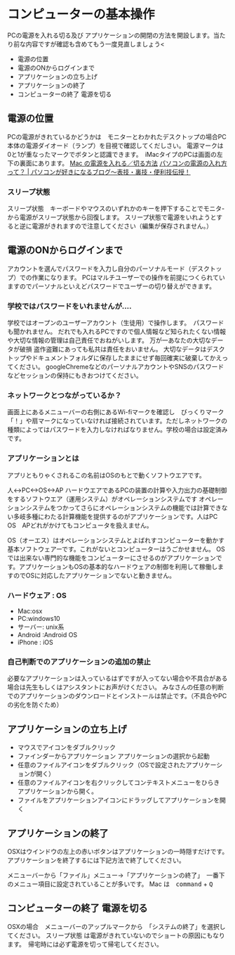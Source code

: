 # コンピューターの基本操作　

PCの電源を入れる切る及び アプリケーションの開閉の方法を開設します。当たり前な内容ですが確認も含めてもう一度見直しましょう<
- 電源の位置
- 電源のONからログインまで
- アプリケーションの立ち上げ
- アプリケーションの終了
- コンピューターの終了 電源を切る

## 電源の位置

PCの電源がきれているかどうかは　モニターとわかれたデスクトップの場合PC本体の電源ダイオード（ランプ）を目視で確認してくだしさい。
電源マークは　0と1が重なったマークでボタンと認識できます。　iMacタイプのPCは画面の左下の裏面にあります。
[Mac の電源を入れる／切る方法](https://support.apple.com/ja-jp/HT201150#turnon)
[パソコンの電源の入れ方って？ | パソコンが好きになるブログ〜表技・裏技・便利技伝授！](https://ameblo.jp/sumitak1329/entry-11270382958.html)

### スリープ状態
スリープ状態　キーボードやマウスのいずれかのキーを押下することでモニタ-から電源がスリープ状態から回復します。
スリープ状態で電源をいれようとすると逆に電源がきれますので注意してください（編集が保存されません。）

## 電源のONからログインまで 
アカウントを選んでパスワードを入力し自分のパーソナルモード（デスクトップ）での作業になります。
PCはマルチユーザーでの操作を前提につくられていますのでパーソナルといえどパスワードでユーザーの切り替えができます。

### 学校ではパスワードをいれませんが....
学校ではオープンのユーザーアカウント（生徒用）で操作します。　パスワードも聞かれません。
だれでも入れるPCですので個人情報など知られたくない情報や大切な情報の管理は自己責任でおねがいします。
万が一あなたの大切なデータが破損 盗作盗難にあっても私共は責任をおいません。
大切なデータはデスクトップやドキュメントフォルダに保存したままにせず毎回確実に破棄してかえってください。
googleChremeなどのパーソナルアカウントやSNSのパスワードなどセッションの保持にもきおつけてください。

### ネットワークとつながっているか？
画面上にあるメニューバーの右側にあるWi-fiマークを確認し　びっくりマーク「！」や扇マークになっていなければ接続されています。ただしネットワークの種類によってはパスワードを入力しなければなりません。学校の場合は設定済みです。

### アプリケーションとは
アプリともりゃくされるこの名前はOSのもとで動くソフトウエアです。


人<->PC<->OS<->AP
ハードウエアであるPCの装置の計算や入力出力の基礎制御をするソフトウエア（運用システム）がオペレーションシステムです
オペレーションシステムをつかってさらにオペレーションシステムの機能では計算できない多岐多種にわたる計算機能を提供するのがアプリケーションです。人はPC　OS　APどれがかけてもコンピュータを扱えません。


OS（オーエス）はオペレーションシステムとよばれすコンピューターを動かす基本ソフトウェアーです。これがないとコンピューターはうごかせません。
OSでは出来ない専門的な機能をコンピューターにさせるのがアプリケーションです。アプリケーションもOSの基本的なハードウェアの制御を利用して稼働しますのでOSに対応したアプリケーションでないと動きません。

### ハードウェア : OS
- Mac:osx
- PC:windows10
- サーバー: unix系
- Android :Android OS
- iPhone : iOS


### 自己判断でのアプリケーションの追加の禁止
必要なアプリケーションは入っているはずですが入ってない場合や不具合がある場合は先生もしくはアシスタントにお声がけください。
みなさんの任意の判断でのアプリケーションのダウンロードとインストールは禁止です。（不具合やPCの劣化を防ぐため）


## アプリケーションの立ち上げ
- マウスでアイコンをダブルクリック
- ファインダーからアプリケーション アプリケーションの選択から起動
- 任意のファイルアイコンをダブルクリック（OSで設定されたアプリケーションが開く）
- 任意のファイルアイコンを右クリックしてコンテキストメニューをひらき　アプリケーションから開く。
- ファイルをアプリケーションアイコンにドラッグしてアプリケーションを開く

## アプリケーションの終了
OSXはウインドウの左上の赤いボタンはアプリケーションの一時隠すだけです。アプリケーションを終了するには下記方法で終了してください。

メニューバーから「ファイル」メニュー->「アプリケーションの終了」　一番下のメニュー項目に設定されていることが多いです。
Mac は　<kbd>command</kbd> + <kbd>Q</kbd>

## コンピューターの終了 電源を切る
OSXの場合　メニューバーのアップルマークから　「システムの終了」を選択してください。
スリープ状態 は電源がきれていないのでショートの原因にもなります。　帰宅時には必ず電源を切って帰宅してください。


